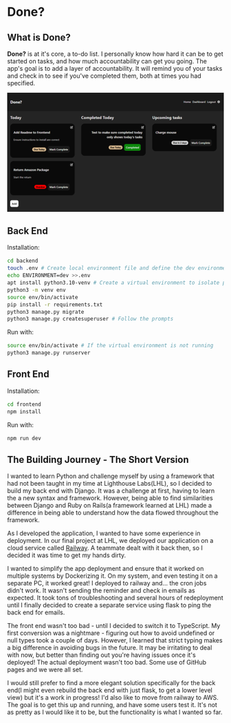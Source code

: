 # Done?

## What is Done?

**Done?** is at it's core, a to-do list.  I personally know how hard it can be to get started on tasks, and how much accountability can get you going.  The app's goal is to add a layer of accountability.  It will remind you of your tasks and check in to see if you've completed them, both at times you had specified.

![Dashboard](/frontend/docs/screenshots/dashboard_screenshot.png)

## Back End

Installation:

```bash
cd backend
touch .env # Create local environment file and define the dev environment
echo ENVIRONMENT=dev >>.env
apt install python3.10-venv # Create a virtual environment to isolate package dependencies locally (You may have to add 'sudo' if it asks if you are root)
python3 -m venv env
source env/bin/activate
pip install -r requirements.txt
python3 manage.py migrate
python3 manage.py createsuperuser # Follow the prompts
```

Run with:
```bash
source env/bin/activate # If the virtual environment is not running
python3 manage.py runserver
```

## Front End

Installation:
```bash
cd frontend
npm install
```
Run with:
```bash
npm run dev
```

## The Building Journey - The Short Version

I wanted to learn Python and challenge myself by using a framework that had not been taught in my time at Lighthouse Labs(LHL), so I decided to build my back end with Django.  It was a challenge at first, having to learn the a new syntax and framework.  However, being able to find similarities between Django and Ruby on Rails(a framework learned at LHL) made a difference in being able to understand how the data flowed throughout the framework.

As I developed the application, I wanted to have some experience in deployment.  In our final project at LHL, we deployed our application on a cloud service called [Railway](https://railway.app/).  A teammate dealt with it back then, so I decided it was time to get my hands dirty.

I wanted to simplify the app deployment and ensure that it worked on multiple systems by Dockerizing it.  On my system, and even testing it on a separate PC, it worked great!  I deployed to railway and... the cron jobs didn't work.  It wasn't sending the reminder and check in emails as expected.  It took tons of troubleshooting and several hours of redeployment until I finally decided to create a separate service using flask to ping the back end for emails.

The front end wasn't too bad - until I decided to switch it to TypeScript.  My first conversion was a nightmare - figuring out how to avoid undefined or null types took a couple of days.  However, I learned that strict typing makes a big difference in avoiding bugs in the future.  It may be irritating to deal with now, but better than finding out you're having issues once it's deployed!  The actual deployment wasn't too bad.  Some use of GitHub pages and we were all set.

I would still prefer to find a more elegant solution specifically for the back end(I might even rebuild the back end with just flask, to get a lower level view) but it's a work in progress!  I'd also like to move from railway to AWS.  The goal is to get this up and running, and have some users test it.  It's not as pretty as I would like it to be, but the functionality is what I wanted so far.  